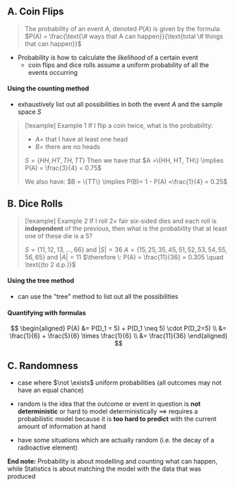 ## A. Coin Flips
> The probability of an event $A$, denoted $P(A)$ is given by the formula: $P(A) = \frac{\text{\# ways that A can happen}}{\text{total \# things that can happen}}$
- Probability is how to calculate the *likelihood* of a certain event
	- coin flips and dice rolls assume a uniform probability of all the events occurring
#### Using the counting method
- exhaustively list out all possibilities in both the event $A$ and the sample space $S$
>[!example] Example 1
> If I flip a coin twice, what is the probability:
> - $A =$ that I have at least one head
> - $B =$ there are no heads
> 
> $S = \{HH, HT, TH, TT\}$
> Then we have that $A =\{HH, HT, TH\} \implies P(A) = \frac{3}{4} = 0.75$
> 
> We also have: $B = \{TT\} \implies P(B)= 1 - P(A) =\frac{1}{4} = 0.25$
## B. Dice Rolls
>[!example] Example 2
> If I roll $2 \times$ fair six-sided dies and each roll is **independent** of the previous, then what is the probability that at least one of these die is a $5$?
> 
> $S = \{11, 12, 13, \ldots, 66\} \text{ and } \lvert S \rvert = 36$
> $A = \{15, 25, 35, 45, 51, 52, 53, 54, 55, 56, 65\} \text{ and } \lvert A \rvert = 11$
> $\therefore \: P(A) = \frac{11}{36} = 0.305 \quad \text{(to 2 d.p.)}$
#### Using the tree method
- can use the "tree" method to list out all the possibilities

#### Quantifying with formulas
$$
\begin{aligned}
P(A) &= P(D_1 = 5) + P(D_1 \neq 5) \cdot P(D_2=5) \\
&= \frac{1}{6} + \frac{5}{6} \times \frac{1}{6} \\
&= \frac{11}{36}
\end{aligned}
$$
## C. Randomness
- case where $\not \exists$ uniform probabilities (all outcomes may not have an equal chance)
- random is the idea that the outcome or event in question is **not deterministic** or hard to model deterministically $\implies$ requires a probabilistic model because it is **too hard to predict** with the current amount of information at hand

- have some situations which are actually random (i.e. the decay of a radioactive element)

**End note:** Probability is about modelling and counting what can happen, while Statistics is about matching the model with the data that was produced
